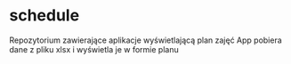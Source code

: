 # schedule
Repozytorium zawierające aplikacje wyświetlającą plan zajęć
App pobiera dane z pliku xlsx i wyświetla je w formie planu 
